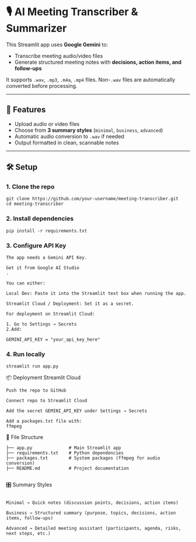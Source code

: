 # 🎙️ AI Meeting Transcriber & Summarizer

This Streamlit app uses **Google Gemini** to:
- Transcribe meeting audio/video files  
- Generate structured meeting notes with **decisions, action items, and follow-ups**  

It supports `.wav`, `.mp3`, `.m4a`, `.mp4` files. Non-`.wav` files are automatically converted before processing.

---

## 🚀 Features
- Upload audio or video files  
- Choose from **3 summary styles** (`minimal`, `business`, `advanced`)  
- Automatic audio conversion to `.wav` if needed  
- Output formatted in clean, scannable notes  

---

## 🛠️ Setup

### 1. Clone the repo
```
git clone https://github.com/your-username/meeting-transcriber.git
cd meeting-transcriber
```
### 2. Install dependencies
```
pip install -r requirements.txt
```
### 3. Configure API Key
```
The app needs a Gemini API Key.

Get it from Google AI Studio
.

You can either:

Local Dev: Paste it into the Streamlit text box when running the app.

Streamlit Cloud / Deployment: Set it as a secret.

For deployment on Streamlit Cloud:

1. Go to Settings → Secrets
2.Add:

GEMINI_API_KEY = "your_api_key_here"
```
### 4. Run locally
```
streamlit run app.py
```
📦 Deployment
Streamlit Cloud
```
Push the repo to GitHub

Connect repo to Streamlit Cloud

Add the secret GEMINI_API_KEY under Settings → Secrets

Add a packages.txt file with:
ffmpeg
```

📂 File Structure

```
├── app.py              # Main Streamlit app
├── requirements.txt    # Python dependencies
├── packages.txt        # System packages (ffmpeg for audio conversion)
├── README.md           # Project documentation


```
🎛️ Summary Styles
```

Minimal → Quick notes (discussion points, decisions, action items)

Business → Structured summary (purpose, topics, decisions, action items, follow-ups)

Advanced → Detailed meeting assistant (participants, agenda, risks, next steps, etc.)

```

